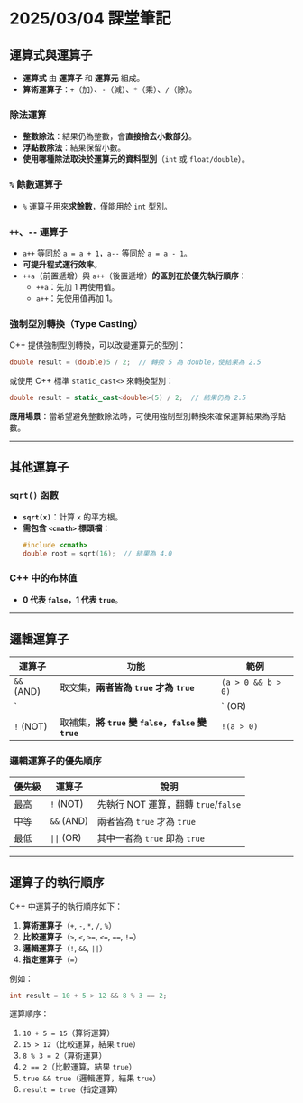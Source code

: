 # 2025/03/04 課堂筆記  

## 運算式與運算子  

- **運算式** 由 **運算子** 和 **運算元** 組成。  
- **算術運算子**：`+`（加）、`-`（減）、`*`（乘）、`/`（除）。  

### 除法運算  
- **整數除法**：結果仍為整數，會**直接捨去小數部分**。  
- **浮點數除法**：結果保留小數。  
- **使用哪種除法取決於運算元的資料型別**（`int` 或 `float/double`）。  

### `%` 餘數運算子  
- `%` 運算子用來**求餘數**，僅能用於 `int` 型別。  

### `++`、`--` 運算子  
- `a++` 等同於 `a = a + 1`，`a--` 等同於 `a = a - 1`。  
- **可提升程式運行效率**。  
- `++a`（前置遞增）與 `a++`（後置遞增）**的區別在於優先執行順序**：  
  - `++a`：先加 1 再使用值。  
  - `a++`：先使用值再加 1。  

### 強制型別轉換（Type Casting）  
C++ 提供強制型別轉換，可以改變運算元的型別：  

```cpp
double result = (double)5 / 2;  // 轉換 5 為 double，使結果為 2.5
```
或使用 C++ 標準 `static_cast<>` 來轉換型別：  

```cpp
double result = static_cast<double>(5) / 2;  // 結果仍為 2.5
```
**應用場景**：當希望避免整數除法時，可使用強制型別轉換來確保運算結果為浮點數。  

---

## 其他運算子  

### `sqrt()` 函數  
- **`sqrt(x)`**：計算 `x` 的平方根。  
- **需包含 `<cmath>` 標頭檔**：  
  ```cpp
  #include <cmath>
  double root = sqrt(16);  // 結果為 4.0
  ```  

### C++ 中的布林值  
- **0 代表 `false`，1 代表 `true`**。  

---

## 邏輯運算子  

| 運算子 | 功能 | 範例 |
|--------|------|------|
| `&&` (AND) | 取交集，**兩者皆為 `true` 才為 `true`** | `(a > 0 && b > 0)` |
| `||` (OR) | 取聯集，**其中一者為 `true` 即為 `true`** | `(a > 0 || b > 0)` |
| `!` (NOT) | 取補集，**將 `true` 變 `false`，`false` 變 `true`** | `!(a > 0)` |

### **邏輯運算子的優先順序**

| 優先級 | 運算子 | 說明 |
|--------|--------|------|
| 最高 | `!` (NOT) | 先執行 NOT 運算，翻轉 `true`/`false` |
| 中等 | `&&` (AND) | 兩者皆為 `true` 才為 `true` |
| 最低 |`\|\|` (OR) | 其中一者為 `true` 即為 `true` |

---

## 運算子的執行順序  

C++ 中運算子的執行順序如下：  

1. **算術運算子**（`+`, `-`, `*`, `/`, `%`）  
2. **比較運算子**（`>`, `<`, `>=`, `<=`, `==`, `!=`）  
3. **邏輯運算子**（`!`, `&&`, `||`）  
4. **指定運算子**（`=`）  

例如：  
```cpp
int result = 10 + 5 > 12 && 8 % 3 == 2;
```
運算順序：  
1. `10 + 5 = 15`（算術運算）  
2. `15 > 12`（比較運算，結果 `true`）  
3. `8 % 3 = 2`（算術運算）  
4. `2 == 2`（比較運算，結果 `true`）  
5. `true && true`（邏輯運算，結果 `true`）  
6. `result = true`（指定運算）  
